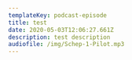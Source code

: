 ```yaml
---
templateKey: podcast-episode
title: test
date: 2020-05-03T12:06:27.661Z
description: test description
audiofile: /img/Schep-1-Pilot.mp3
---
```

